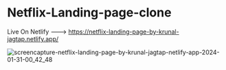 # Netflix-Landing-page-clone
Live On Netlify --->  https://netflix-landing-page-by-krunal-jagtap.netlify.app/

![screencapture-netflix-landing-page-by-krunal-jagtap-netlify-app-2024-01-31-00_42_48](https://github.com/Krunal-Jagtap/Netflix-Landing-page-clone/assets/119610485/ddb0bc27-e351-4271-8e4a-278d1dcc6774)
